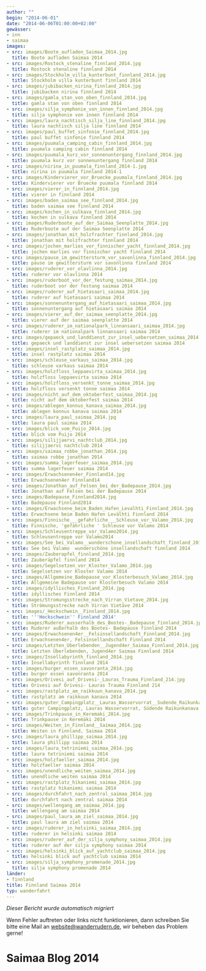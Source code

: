 ```yaml
---
author: ""
begin: "2014-06-01"
date: "2014-06-06T01:00:00+02:00"
gewässer:
- inn
- saimaa
images:
- src: images/Boote_aufladen_Saimaa_2014.jpg
  title: Boote aufladen Saimaa 2014
- src: images/Rostock_stenaline_finnland_2014.jpg
  title: Rostock stenaline finnland 2014
- src: images/Stockholm_villa_kunterbunt_finnland_2014.jpg
  title: Stockholm villa kunterbunt finnland 2014
- src: images/jubibacken_nirina_finnland_2014.jpg
  title: jubibacken nirina finnland 2014
- src: images/gamla_stan_von_oben_finnland_2014.jpg
  title: gamla stan von oben finnland 2014
- src: images/silja_symphonie_von_innen_finnland_2014.jpg
  title: silja symphonie von innen finnland 2014
- src: images/laura_nachtisch_silja_line_finnland_2014.jpg
  title: laura nachtisch silja line finnland 2014
- src: images/paul_buffet_sinfonie_finnland_2014.jpg
  title: paul buffet sinfonie finnland 2014
- src: images/puumala_camping_cabin_finnland_2014.jpg
  title: puumala camping cabin finnland 2014
- src: images/puumala_kurz_vor_sonnenuntergang_finnland_2014.jpg
  title: puumala kurz vor sonnenuntergang finnland 2014
- src: images/nirina_in_puumala_finnland_2014-1.jpg
  title: nirina in puumala finnland 2014-1
- src: images/Kindervierer_vor_Bruecke_puumala_finnland_2014.jpg
  title: Kindervierer vor Bruecke puumala finnland 2014
- src: images/vierer_in_finnland_2014.jpg
  title: vierer in finnland 2014
- src: images/baden_saimaa_see_finnland_2014.jpg
  title: baden saimaa see finnland 2014
- src: images/kochen_in_sulkava_finnland_2014.jpg
  title: kochen in sulkava finnland 2014
- src: images/Ruderboote_auf_der_Saimaa_Seenplatte_2014.jpg
  title: Ruderboote auf der Saimaa Seenplatte 2014
- src: images/jonathan_mit_holzfrachter_finnland_2014.jpg
  title: jonathan mit holzfrachter finnland 2014
- src: images/jochen_marlies_vor_finnischer_yacht_finnland_2014.jpg
  title: jochen marlies vor finnischer yacht finnland 2014
- src: images/pause_im_gewittersturm_vor_savonlinna_finnland_2014.jpg
  title: pause im gewittersturm vor savonlinna finnland 2014
- src: images/ruderer_vor_olavlinna_2014.jpg
  title: ruderer vor olavlinna 2014
- src: images/ruderboot_vor_der_festung_saimaa_2014.jpg
  title: ruderboot vor der festung saimaa 2014
- src: images/ruderer_auf_hietasaari_saimaa_2014.jpg
  title: ruderer auf hietasaari saimaa 2014
- src: images/sonnenuntergang_auf_hietasaari_saimaa_2014.jpg
  title: sonnenuntergang auf hietasaari saimaa 2014
- src: images/vierer_auf_der_saimaa_seenplatte_2014.jpg
  title: vierer auf der saimaa seenplatte 2014
- src: images/ruderer_im_nationalpark_linnansaari_saimaa_2014.jpg
  title: ruderer im nationalpark linnansaari saimaa 2014
- src: images/gepaeck_und_landdienst_zur_insel_uebersetzen_saimaa_2014.jpg
  title: gepaeck und landdienst zur insel uebersetzen saimaa 2014
- src: images/insel_rastplatz_saimaa_2014.jpg
  title: insel rastplatz saimaa 2014
- src: images/schleuse_varkaus_saimaa_2014.jpg
  title: schleuse varkaus saimaa 2014
- src: images/holzfloss_leppaevirta_saimaa_2014.jpg
  title: holzfloss leppaevirta saimaa 2014
- src: images/holzfloss_versenkt_tonne_saimaa_2014.jpg
  title: holzfloss versenkt tonne saimaa 2014
- src: images/nicht_auf_dem_oktoberfest_saimaa_2014.jpg
  title: nicht auf dem oktoberfest saimaa 2014
- src: images/ablegen_konnus_kanava_saimaa_2014.jpg
  title: ablegen konnus kanava saimaa 2014
- src: images/laura_paul_saimaa_2014.jpg
  title: laura paul saimaa 2014
- src: images/blick_vom_Puijo_2014.jpg
  title: blick vom Puijo 2014
- src: images/silijjaervi_nachtclub_2014.jpg
  title: silijjaervi nachtclub 2014
- src: images/saimaa_robbe_jonathan_2014.jpg
  title: saimaa robbe jonathan 2014
- src: images/summa_lagerfeuer_saimaa_2014.jpg
  title: summa lagerfeuer saimaa 2014
- src: images/Erwachsenen4er_Finnland14.jpg
  title: Erwachsenen4er Finnland14
- src: images/Jonathan_auf_Felsen_bei_der_Badepause_2014.jpg
  title: Jonathan auf Felsen bei der Badepause 2014
- src: images/Badepause_Finnland2014.jpg
  title: Badepause Finnland2014
- src: images/Erwachsene_beim_Baden_Hafen_Levalhti_Finnland_2014.jpg
  title: Erwachsene beim Baden Hafen Levälhti Finnland 2014
- src: images/Finnische___gefahrliche___Schleuse_vor_Valamo_2014.jpg
  title: Finnische, 'gefährliche ' Schleuse vor Valamo 2014
- src: images/Schleusentreppe_vor_Valamo2014.jpg
  title: Schleusentreppe vor Valamo2014
- src: images/See_bei_Valamo__wunderschone_insellandschaft_finnland_2014.jpg
  title: See bei Valamo  wunderschöne insellandschaft finnland 2014
- src: images/Zauberapfel_finnland_2014.jpg
  title: Zauberäpfel finnland 2014
- src: images/Segelsetzen_vor_Kloster_Valamo_2014.jpg
  title: Segelsetzen vor Kloster Valamo 2014
- src: images/Allgemeine_Badepause_vor_Klosterbesuch_Valamo_2014.jpg
  title: Allgemeine Badepause vor Klosterbesuch Valamo 2014
- src: images/idyllisches_Finnland_2014.jpg
  title: idyllisches Finnland 2014
- src: images/Stromungsstrecke_nach_Virran_Vietave_2014.jpg
  title: Strömungsstrecke nach Virran Vietäve 2014
- src: images/_Heckschwein__Finnland_2014.jpg
  title: '''Heckschwein'' Finnland 2014'
- src: images/Ruderer_ausserhalb_des_Bootes-_Badepause_finnland_2014.jpg
  title: Ruderer außerhalb des Bootes- Badepause finnland 2014
- src: images/Erwachsenen4er__Felsinsellandschaft_Finnland_2014.jpg
  title: Erwachsenen4er, Felsinsellandschaft Finnland 2014
- src: images/Letzten_Uberlebenden__Jugend4er_Saimaa_Finnland_2014.jpg
  title: Letzten Überlebenden, Jugend4er Saimaa Finnland 2014
- src: images/Insellabyrinth_finnland_2014.jpg
  title: Insellabyrinth finnland 2014
- src: images/burger_essen_savonranta_2014.jpg
  title: burger essen savonranta 2014
- src: images/Orivesi_auf_Orivesi-_Lauras_Trauma_Finnland_214.jpg
  title: Orivesi auf Orivesi- Lauras Trauma Finnland 214
- src: images/rastplatz_am_raikkuun_kanava_2014.jpg
  title: rastplatz am raikkuun kanava 2014
- src: images/guter_Campingplatz__Lauras_Wasservorrat__Sudende_Raikunkanava_finnland_2014.jpg
  title: guter Campingplatz, Lauras Wasservorrat, Südende Raikunkanava finnland 2014
- src: images/Trinkpause_in_Keremaki_2014.jpg
  title: Trinkpause in Keremäki 2014
- src: images/Weiten_in_Finnland__Saimaa_2014.jpg
  title: Weiten in Finnland, Saimaa 2014
- src: images/laura_phillipp_saimaa_2014.jpg
  title: laura phillipp saimaa 2014
- src: images/laura_tetriniemi_saimaa_2014.jpg
  title: laura tetriniemi saimaa 2014
- src: images/holzfaeller_saimaa_2014.jpg
  title: holzfaeller saimaa 2014
- src: images/unendliche_weiten_saimaa_2014.jpg
  title: unendliche weiten saimaa 2014
- src: images/rastplatz_hikaniemi_saimaa_2014.jpg
  title: rastplatz hikaniemi saimaa 2014
- src: images/durchfahrt_nach_zentral_saimaa_2014.jpg
  title: durchfahrt nach zentral saimaa 2014
- src: images/wellengang_am_saimaa_2014.jpg
  title: wellengang am saimaa 2014
- src: images/paul_laura_am_ziel_saimaa_2014.jpg
  title: paul laura am ziel saimaa 2014
- src: images/ruderer_in_helsinki_saimaa_2014.jpg
  title: ruderer in helsinki saimaa 2014
- src: images/ruderer_auf_der_silja_symphony_saimaa_2014.jpg
  title: ruderer auf der silja symphony saimaa 2014
- src: images/helsinki_blick_auf_yachtclub_saimaa_2014.jpg
  title: helsinki blick auf yachtclub saimaa 2014
- src: images/silja_symphony_promenade_2014.jpg
  title: silja symphony promenade 2014
länder:
- finnland
title: Finnland Saimaa 2014
typ: wanderfahrt
---
```



*Dieser Bericht wurde automatisch migriert*

Wenn Fehler auftreten oder links nicht funktionieren, dann schreiben Sie bitte eine Mail an website@wanderrudern.de, wir beheben das Problem gerne!



# Saimaa Blog 2014


